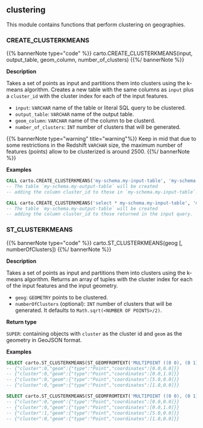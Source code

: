 ## clustering

<div class="badges"><div class="advanced"></div></div>

This module contains functions that perform clustering on geographies.


### CREATE_CLUSTERKMEANS

{{% bannerNote type="code" %}}
carto.CREATE_CLUSTERKMEANS(input, output_table, geom_column, number_of_clusters)
{{%/ bannerNote %}}

**Description**

Takes a set of points as input and partitions them into clusters using the k-means algorithm. Creates a new table with the same columns as `input` plus a `cluster_id` with the cluster index for each of the input features.

* `input`: `VARCHAR` name of the table or literal SQL query to be clustered.
* `output_table`: `VARCHAR` name of the output table.
* `geom_column`: `VARCHAR` name of the column to be clusterd.
* `number_of_clusters`: `INT` number of clusters that will be generated.

{{% bannerNote type="warning" title="warning"%}}
Keep in mid that due to some restrictions in the Redshift `VARCHAR` size, the maximum number of features (points) allow to be clusterized is around 2500.
{{%/ bannerNote %}}

**Examples**

```sql
CALL carto.CREATE_CLUSTERKMEANS('my-schema.my-input-table', 'my-schema.my-output-table', 'geom', 5);
-- The table `my-schema.my-output-table` will be created
-- adding the column cluster_id to those in `my-schema.my-input-table`.
```

```sql
CALL carto.CREATE_CLUSTERKMEANS('select * my-schema.my-input-table', 'my-schema.my-output-table', 'geom', 5);
-- The table `my-schema.my-output-table` will be created
-- adding the column cluster_id to those returned in the input query.
```


### ST_CLUSTERKMEANS

{{% bannerNote type="code" %}}
carto.ST_CLUSTERKMEANS(geog [, numberOfClusters])
{{%/ bannerNote %}}

**Description**

Takes a set of points as input and partitions them into clusters using the k-means algorithm. Returns an array of tuples with the cluster index for each of the input features and the input geometry.

* `geog`: `GEOMETRY` points to be clustered.
* `numberOfClusters` (optional): `INT` number of clusters that will be generated. It defaults to `Math.sqrt(<NUMBER OF POINTS>/2)`.

**Return type**

`SUPER`: containing objects with `cluster` as the cluster id and `geom` as the geometry in GeoJSON format.

**Examples**

```sql
SELECT carto.ST_CLUSTERKMEANS(ST_GEOMFROMTEXT('MULTIPOINT ((0 0), (0 1), (5 0), (1 0))'));
-- {"cluster":0,"geom":{"type":"Point","coordinates":[0.0,0.0]}}
-- {"cluster":0,"geom":{"type":"Point","coordinates":[0.0,1.0]}}
-- {"cluster":0,"geom":{"type":"Point","coordinates":[5.0,0.0]}}
-- {"cluster":0,"geom":{"type":"Point","coordinates":[1.0,0.0]}}
```

```sql
SELECT carto.ST_CLUSTERKMEANS(ST_GEOMFROMTEXT('MULTIPOINT ((0 0), (0 1), (5 0), (1 0))'), 2);
-- {"cluster":0,"geom":{"type":"Point","coordinates":[0.0,0.0]}}
-- {"cluster":0,"geom":{"type":"Point","coordinates":[0.0,1.0]}}
-- {"cluster":1,"geom":{"type":"Point","coordinates":[5.0,0.0]}}
-- {"cluster":0,"geom":{"type":"Point","coordinates":[1.0,0.0]}}
```
